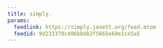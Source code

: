 ```yaml
---
title: simply.
params:
  feedlink: https://simply.jenett.org/feed.atom
  feedid: 9d233378c486bbdb2f5665e60e1ce5a5
---
```

